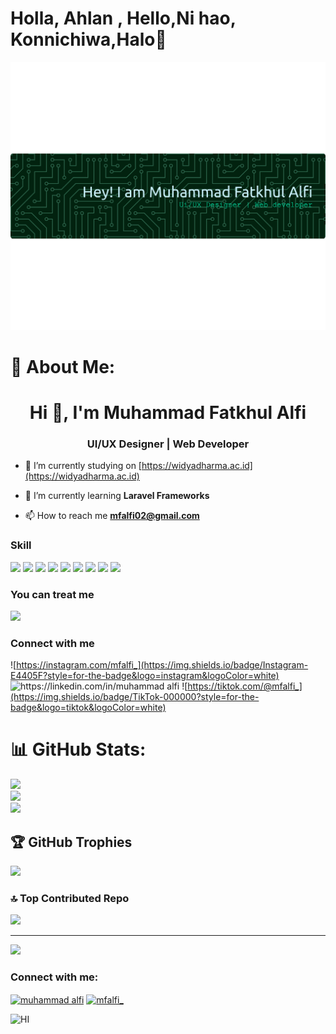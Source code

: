 
# Holla, Ahlan , Hello,Ni hao, Konnichiwa,Halo👋
 ![MFAlfi](img/alfi.png)
# 💫 About Me:
<h1 align="center">Hi 👋, I'm Muhammad Fatkhul Alfi</h1>
<h3 align="center">UI/UX Designer | Web Developer</h3>



- 🔭 I’m currently studying on [https://widyadharma.ac.id](https://widyadharma.ac.id)

- 🌱 I’m currently learning **Laravel Frameworks**

- 📫 How to reach me **mfalfi02@gmail.com**

### Skill

<img src="https://img.shields.io/badge/HTML5-E34F26?style=for-the-badge&logo=html5&logoColor=white" />
<img src="https://img.shields.io/badge/CSS3-1572B6?style=for-the-badge&logo=css3&logoColor=white" />
<img src="https://img.shields.io/badge/PHP-777BB4?style=for-the-badge&logo=php&logoColor=white" />
<img src="https://img.shields.io/badge/MySQL-005C84?style=for-the-badge&logo=mysql&logoColor=white" />
<img src="https://img.shields.io/badge/Laravel-FF2D20?style=for-the-badge&logo=laravel&logoColor=white" />
<img src="https://img.shields.io/badge/Canva-%2300C4CC.svg?&style=for-the-badge&logo=Canva&logoColor=white" />
<img src="https://img.shields.io/badge/Figma-F24E1E?style=for-the-badge&logo=figma&logoColor=white" />
<img src="https://img.shields.io/badge/Bootstrap-563D7C?style=for-the-badge&logo=bootstrap&logoColor=white" />
<img src="https://img.shields.io/badge/ChatGPT-74aa9c?style=for-the-badge&logo=openai&logoColor=white" />




### You can treat me
<img src="https://img.shields.io/badge/KFC-F40027?style=for-the-badge&logo=kfc&logoColor=white" />


### Connect with me
![https://instagram.com/mfalfi_](https://img.shields.io/badge/Instagram-E4405F?style=for-the-badge&logo=instagram&logoColor=white)
![https://linkedin.com/in/muhammad alfi](https://img.shields.io/badge/LinkedIn-0077B5?style=for-the-badge&logo=linkedin&logoColor=white)
![https://tiktok.com/@mfalfi_](https://img.shields.io/badge/TikTok-000000?style=for-the-badge&logo=tiktok&logoColor=white)
<!-- <h3 align="left">Connect with me:</h3>
<p align="left">
<a href="https://linkedin.com/in/muhammad alfi" target="blank"><img align="center" src="https://raw.githubusercontent.com/rahuldkjain/github-profile-readme-generator/master/src/images/icons/Social/linked-in-alt.svg" alt="muhammad alfi" height="30" width="40" /></a>
<a href="https://instagram.com/mfalfi_" target="blank"><img align="center" src="https://raw.githubusercontent.com/rahuldkjain/github-profile-readme-generator/master/src/images/icons/Social/instagram.svg" alt="mfalfi_" height="30" width="40" /></a>
<a href="https://instagram.com/mfalfi_" target="blank"><img align="center" src="https://upload.wikimedia.org/wikipedia/commons/thumb/a/a6/Tiktok_icon.svg/2048px-Tiktok_icon.svg.png" alt="@mfalfi_" height="30" width="40" /></a>
</p> -->

# 📊 GitHub Stats:
![](https://github-readme-stats.vercel.app/api?username=mfalfi02&theme=gruvbox&hide_border=false&include_all_commits=false&count_private=false)<br/>
![](https://nirzak-streak-stats.vercel.app/?user=mfalfi02&theme=gruvbox&hide_border=false)<br/>
![](https://github-readme-stats.vercel.app/api/top-langs/?username=mfalfi02&theme=gruvbox&hide_border=false&include_all_commits=false&count_private=false&layout=compact)

## 🏆 GitHub Trophies
![](https://github-profile-trophy.vercel.app/?username=mfalfi02&theme=radical&no-frame=false&no-bg=true&margin-w=4)

### 🔝 Top Contributed Repo
![](https://github-contributor-stats.vercel.app/api?username=mfalfi02&limit=5&theme=dark&combine_all_yearly_contributions=true)

---
[![](https://visitcount.itsvg.in/api?id=mfalfi02&icon=0&color=0)](https://visitcount.itsvg.in)



<h3 align="left">Connect with me:</h3>
<p align="left">
<a href="https://linkedin.com/in/muhammad alfi" target="blank"><img align="center" src="https://raw.githubusercontent.com/rahuldkjain/github-profile-readme-generator/master/src/images/icons/Social/linked-in-alt.svg" alt="muhammad alfi" height="30" width="40" /></a>
<a href="https://instagram.com/mfalfi_" target="blank"><img align="center" src="https://raw.githubusercontent.com/rahuldkjain/github-profile-readme-generator/master/src/images/icons/Social/instagram.svg" alt="mfalfi_" height="30" width="40" /></a>
</p>









<!-- Proudly created with GPRM ( https://gprm.itsvg.in ) -->
![HI](https://media3.giphy.com/media/v1.Y2lkPTc5MGI3NjExZmkzNnkycjk5emZiZjAxYWc0M3ZhcWJqbXBjcXB6NHpmM2FsazdhcSZlcD12MV9pbnRlcm5hbF9naWZfYnlfaWQmY3Q9Zw/8vQSQ3cNXuDGo/giphy.gif)